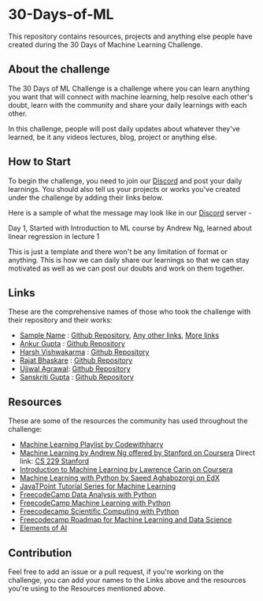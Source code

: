 # 30-Days-of-ML

This repository contains resources, projects and anything else people have created during the 30 Days of Machine Learning Challenge.

## About the challenge

The 30 Days of ML Challenge is a challenge where you can learn anything you want that will connect with machine learning, help resolve each other's doubt, learn with the community and share your daily learnings with each other.

In this challenge, people will post daily updates about whatever they've learned, be it any videos lectures, blog, project or anything else. 

## How to Start

To begin the challenge, you need to join our [Discord](https://discord.semikolan.co) and post your daily learnings. You should also tell us your projects or works you've created under the challenge by adding their links below. 

Here is a sample of what the message may look like in our [Discord](https://discord.semikolan.co) server - 

Day 1, 
Started with Introduction to ML course by Andrew Ng, learned about linear regression in lecture 1

This is just a template and there won't be any limitation of format or anything. This is how we can daily share our learnings so that we can stay motivated as well as we can post our doubts and work on them together.

## Links 

These are the comprehensive names of those who took the challenge with their repository and their works:

- [Sample Name](https://github.com/sample-profile) : [Github Repository](https://github.com), [Any other links](https://blog.semikolan.co), [More links](https://semikolan.co)
- [Ankur Gupta](https://github.com/ankurg132) : [Github Repository](https://github.com/ankurg132/30-Days-of-ML-Semikolan)
- [Harsh Vishwakarma](https://github.com/meinhoonharsh) : [Github Repository](https://github.com/meinhoonharsh/30-Days-of-ML-Challenge)
- [Rajat Bhaskare](https://github.com/RajatBhaskare7) : [Github Repository](https://github.com/RajatBhaskare7/30-days-of-ML)
- [Ujjwal Agrawal](https://github.com/ujjwalagrawal22): [Github Repository](https://github.com/ujjwalagrawal22/30_days_ML_challenge)
- [Sanskriti Gupta](https://github.com/sanskriti1701) : [Github Repository](https://github.com/sanskriti1701/30-Days-of-ML)
## Resources

These are some of the resources the community has used throughout the challenge:

- [Machine Learning Playlist by Codewithharry](https://youtube.com/playlist?list=PLu0W_9lII9ai6fAMHp-acBmJONT7Y4BSG)
- [Machine Learning by Andrew Ng offered by Stanford on Coursera](https://www.coursera.org/learn/machine-learning) Direct link: [CS 229 Stanford](http://cs229.stanford.edu)
- [Introduction to Machine Learning by Lawrence Carin on Coursera](https://www.coursera.org/learn/machine-learning-duke)
- [Machine Learning  with Python by Saeed Aghabozorgi on EdX](https://www.edx.org/course/machine-learning-with-python-a-practical-introduct)
- [JavaTPoint Tutorial Series for Machine Learning](https://www.javatpoint.com/machine-learning)
- [FreecodeCamp Data Analysis with Python](https://www.freecodecamp.org/learn/data-analysis-with-python/)
- [FreecodeCamp Machine Learning with Python](https://www.freecodecamp.org/learn/machine-learning-with-python/)
- [Freecodecamp Scientific Computing with Python](https://www.freecodecamp.org/learn/scientific-computing-with-python/)
- [Freecodecamp Roadmap for Machine Learning and Data Science](https://www.freecodecamp.org/news/first-steps-to-learn-data-science-or-ml-after-the-roadmap/)
- [Elements of AI](https://course.elementsofai.com/)

## Contribution

Feel free to add an issue or a pull request, if you're working on the challenge, you can add your names to the Links above and the resources you're using to the Resources mentioned above.
